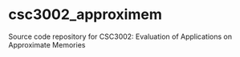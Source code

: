 # csc3002_approximem

Source code repository for CSC3002: Evaluation of Applications on Approximate Memories
